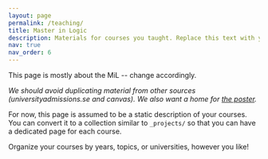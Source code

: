 ```yaml
---
layout: page
permalink: /teaching/
title: Master in Logic
description: Materials for courses you taught. Replace this text with your description.
nav: true
nav_order: 6
---
```


This page is mostly about the MiL -- change accordingly.

*We should avoid duplicating material from other sources (universityadmissions.se and canvas). We also want a home for [the poster](https://logic-gu.se/poster).*

For now, this page is assumed to be a static description of your courses. You can convert it to a collection similar to `_projects/` so that you can have a dedicated page for each course.

Organize your courses by years, topics, or universities, however you like!
